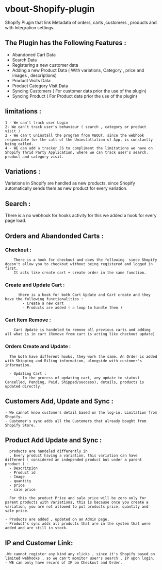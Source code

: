 # vbout-Shopify-plugin
Shopify Plugin that link Metadata of orders, carts ,customers , products and with Integration settings.

## The Plugin has the Following Features :

  - Abandoned Cart Data
  - Search Data 
  - Registering a new customer data
  - Adding a new Product Data ( With variations, Category , price and images , descriptions)
  - Product Visits Data
  - Product Category Visit Data
  - Syncing Customers ( For customer data prior the use of the plugin) 
  - Syncing Product   ( For Product data prior the use of the plugin)
  ## limitations : 
    1 - We can't track user Login 
    2- We can't track user's behaviour ( search , category or product visit )
    2 - We can't uninstall the program from VBOUT, since the webhook responsible for the call of the Uninstallation of App, is constantly being called.
    4 - WE can add a tracker JS to compliment the limitations we have on Shopify Thrid Party Application, where we can track user's search, product and category visit.
  
## Variations : 
  
 Variations in Shopify are handled as new products, since Shopify automatically sends them as new product for every variation. 
 
## Search : 
  
  There is a no webhook for hooks activity for this we added a hook for every page load.
  
## Orders and Abandonded Carts : 
  
  ### Checkout : 
    
        There is a hook for checkout and does the following  since Shopify doesn't allow you to checkout without being registered and logged in first.
        It acts like create cart + create order in the same function.

  ### Create and Update Cart  : 
          there is a hook for both Cart Update and Cart create and they have the following functionalities : 
            - Create a new cart
            - Products are added ( a loop to handle them ) 

  ### Cart Item Remove : 

        Cart Update is handeled to remove all previous carts and adding all what is in cart (Remove from cart is acting like checkout update)

  ### Orders Create and Update : 
      The both have different hooks, they work the same. An Order is added with Shipping and Biling information, alongside with customer's information.
      
      - Updating Cart : 
          - In the process of updating cart, any update to status( Cancelled, Pending, Paid, Shipped/success), details, products is updated directly.

## Customers Add, Update and Sync :
    - We cannot know customers detail based on the log-in. Limitation from Shopify.
    - Customer's sync adds all the Customers that already bought from Shopify Store.

## Product Add Update and Sync :
      products are handeled differently in 
      . Every product having a variation, this variation can have different ( considered an independed product but under a parent product ) : 
      - Descritpion
      - Product id
      - Image
      - quantity 
      - price
      - sale price 

      For this the product Price and sale price will be zero only for parent products with Variations, this is because once you create a variation, you are not allowed to put products price, quantity and sale price.

    - Products are added , updated on an Admin page.
    - Product's sync adds all products that are in the system that were added and are still in stock.
    
## IP and Customer Link: 
    -We cannot register any kind any clicks , since it's Shopify based on limited webhooks , so we can't monitor user's search , IP upon login. 
    - WE can only have record of IP on Checkout and Order.
